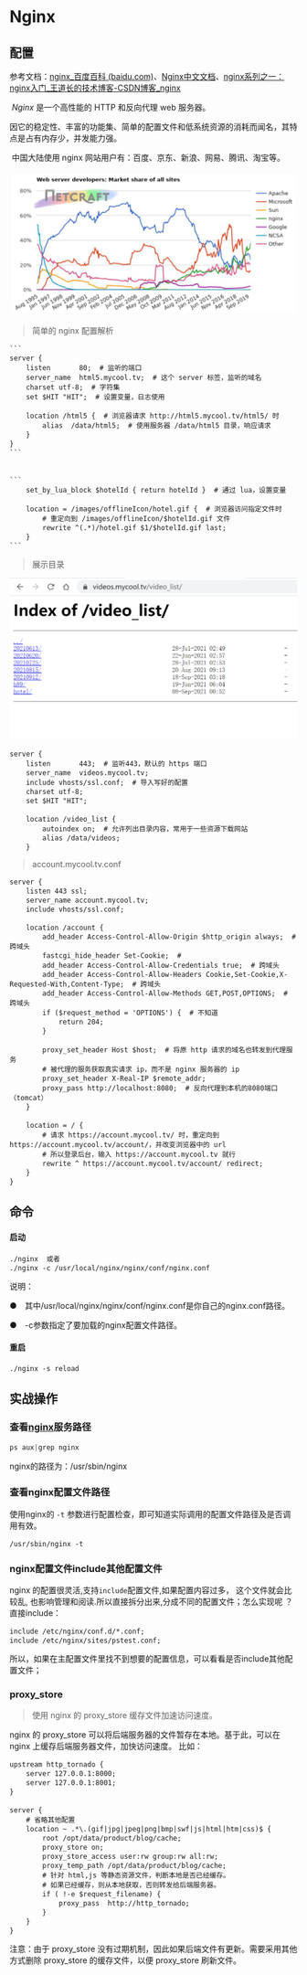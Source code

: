 # Nginx





## 配置

参考文档：[nginx_百度百科 (baidu.com)](https://baike.baidu.com/item/nginx/3817705?fr=aladdin)、[Nginx中文文档](https://www.nginx.cn/doc/)、[nginx系列之一：nginx入门_王道长的技术博客-CSDN博客_nginx](https://blog.csdn.net/qq_29677867/article/details/90112120)

​	*Nginx* 是一个高性能的 HTTP 和反向代理 web 服务器。

​	因它的稳定性、丰富的功能集、简单的配置文件和低系统资源的消耗而闻名，其特点是占有内存少，并发能力强。

​	中国大陆使用 nginx 网站用户有：百度、京东、新浪、网易、腾讯、淘宝等。

![img](Linux%E5%9F%BA%E7%A1%80.assets/4ffce04d92a4d6cb21c1494cdfcd6dc1.jpg)





> 简单的 nginx 配置解析

~~~shell
```
server {
    listen       80;  # 监听的端口
    server_name  html5.mycool.tv;  # 这个 server 标签，监听的域名
    charset utf-8;  # 字符集
    set $HIT "HIT";  # 设置变量，日志使用

    location /html5 {  # 浏览器请求 http://html5.mycool.tv/html5/ 时
        alias  /data/html5;  # 使用服务器 /data/html5 目录，响应请求
    }
}
```


```
    set_by_lua_block $hotelId { return hotelId }  # 通过 lua，设置变量

    location = /images/offlineIcon/hotel.gif {  # 浏览器访问指定文件时
        # 重定向到 /images/offlineIcon/$hotelId.gif 文件
        rewrite ^(.*)/hotel.gif $1/$hotelId.gif last;
    }
```
~~~



> 展示目录

<img src="Linux%E5%9F%BA%E7%A1%80.assets/image-20210918134259629.png" alt="image-20210918134259629" style="zoom:50%;" />

```shell
server {
    listen       443;  # 监听443，默认的 https 端口
    server_name  videos.mycool.tv;
    include vhosts/ssl.conf;  # 导入写好的配置
    charset utf-8;
    set $HIT "HIT";

    location /video_list {
        autoindex on;  # 允许列出目录内容，常用于一些资源下载网站
        alias /data/videos;
    }
```



> account.mycool.tv.conf

```shell
server {
    listen 443 ssl;
    server_name account.mycool.tv;
    include vhosts/ssl.conf;

    location /account {
        add_header Access-Control-Allow-Origin $http_origin always;  # 跨域头
        fastcgi_hide_header Set-Cookie;  # 
        add_header Access-Control-Allow-Credentials true;  # 跨域头
        add_header Access-Control-Allow-Headers Cookie,Set-Cookie,X-Requested-With,Content-Type;  # 跨域头
        add_header Access-Control-Allow-Methods GET,POST,OPTIONS;  # 跨域头
        if ($request_method = 'OPTIONS') {  # 不知道
            return 204;
        }

        proxy_set_header Host $host;  # 将原 http 请求的域名也转发到代理服务
        # 被代理的服务获取真实请求 ip，而不是 nginx 服务器的 ip
        proxy_set_header X-Real-IP $remote_addr;
        proxy_pass http://localhost:8080;  # 反向代理到本机的8080端口（tomcat）
    }

    location = / {
        # 请求 https://account.mycool.tv/ 时，重定向到 https://account.mycool.tv/account/，并改变浏览器中的 url
        # 所以登录后台，输入 https://account.mycool.tv 就行
        rewrite ^ https://account.mycool.tv/account/ redirect;
    }
}
```

## 命令

#### 启动

```shell
./nginx  或者
./nginx -c /usr/local/nginx/nginx/conf/nginx.conf
```

说明：

●　其中/usr/local/nginx/nginx/conf/nginx.conf是你自己的nginx.conf路径。

●　-c参数指定了要加载的nginx配置文件路径。

#### 重启

```shell
./nginx -s reload
```





## 实战操作

### 查看[nginx](https://so.csdn.net/so/search?q=nginx&spm=1001.2101.3001.7020)服务路径

```java
ps aux|grep nginx
```

nginx的路径为：/usr/sbin/nginx



### 查看nginx配置文件路径

使用nginx的 `-t` 参数进行配置检查，即可知道实际调用的配置文件路径及是否调用有效。

```shell
/usr/sbin/nginx -t
```



### nginx配置文件include其他配置文件

nginx 的配置很灵活,支持`include`配置文件,如果配置内容过多， 这个文件就会比较乱, 也影响管理和阅读.所以直接拆分出来,分成不同的配置文件；怎么实现呢 ？直接include：

```shell
include /etc/nginx/conf.d/*.conf;
include /etc/nginx/sites/pstest.conf;
```

所以，如果在主配置文件里找不到想要的配置信息，可以看看是否include其他配置文件；









### proxy_store

> 使用 nginx 的 proxy_store 缓存文件加速访问速度。

nginx 的 proxy_store 可以将后端服务器的文件暂存在本地。基于此，可以在 nginx 上缓存后端服务器文件，加快访问速度。 比如：

```shell
upstream http_tornado {
    server 127.0.0.1:8000;
    server 127.0.0.1:8001;
}

server {
    # 省略其他配置
    location ~ .*\.(gif|jpg|jpeg|png|bmp|swf|js|html|htm|css)$ {
        root /opt/data/product/blog/cache;
        proxy_store on;
        proxy_store_access user:rw group:rw all:rw;
        proxy_temp_path /opt/data/product/blog/cache;
        # 针对 html,js 等静态资源文件，判断本地是否已经缓存。
        # 如果已经缓存，则从本地获取，否则转发给后端服务器。
        if ( !-e $request_filename) {
            proxy_pass  http://http_tornado;
        }
    }
}
```

注意：由于 proxy_store 没有过期机制，因此如果后端文件有更新。需要采用其他方式删除 proxy_store 的缓存文件，以便 proxy_store 刷新文件。











